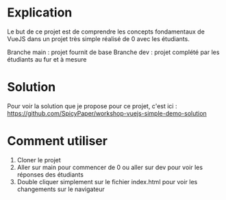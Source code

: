 # Explication

Le but de ce projet est de comprendre les concepts fondamentaux de VueJS dans un projet très simple réalisé de 0 avec les étudiants.

Branche main : projet fournit de base
Branche dev : projet complété par les étudiants au fur et à mesure

# Solution

Pour voir la solution que je propose pour ce projet, c'est ici : https://github.com/SpicyPaper/workshop-vuejs-simple-demo-solution

# Comment utiliser

1. Cloner le projet
2. Aller sur main pour commencer de 0 ou aller sur dev pour voir les réponses des étudiants
3. Double cliquer simplement sur le fichier index.html pour voir les changements sur le navigateur
